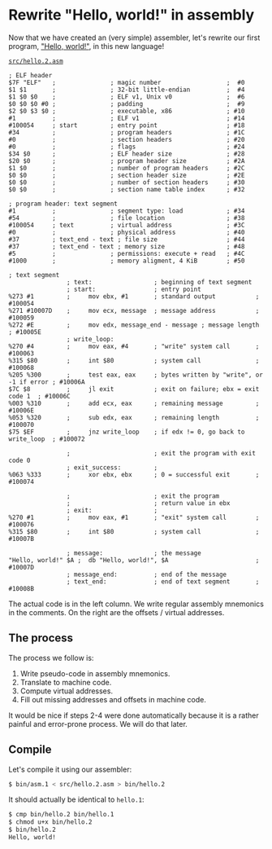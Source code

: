 # Rewrite "Hello, world!" in assembly

Now that we have created an (very simple) assembler, let's rewrite our
first program, ["Hello, world!"](../hello-world.md), in this new language!

[`src/hello.2.asm`](https://github.com/tczajka/echo-to-tetris/blob/main/src/hello.2.asm)

```text
; ELF header
$7F "ELF"   ;               ; magic number                  ;  #0
$1 $1       ;               ; 32-bit little-endian          ;  #4
$1 $0 $0    ;               ; ELF v1, Unix v0               ;  #6
$0 $0 $0 #0 ;               ; padding                       ;  #9
$2 $0 $3 $0 ;               ; executable, x86               ; #10
#1          ;               ; ELF v1                        ; #14
#100054     ; start         ; entry point                   ; #18
#34         ;               ; program headers               ; #1C
#0          ;               ; section headers               ; #20
#0          ;               ; flags                         ; #24
$34 $0      ;               ; ELF header size               ; #28
$20 $0      ;               ; program header size           ; #2A
$1 $0       ;               ; number of program headers     ; #2C
$0 $0       ;               ; section header size           ; #2E
$0 $0       ;               ; number of section headers     ; #30
$0 $0       ;               ; section name table index      ; #32

; program header: text segment
#1          ;               ; segment type: load            ; #34
#54         ;               ; file location                 ; #38
#100054     ; text          ; virtual address               ; #3C
#0          ;               ; physical address              ; #40
#37         ; text_end - text ; file size                   ; #44
#37         ; text_end - text ; memory size                 ; #48
#5          ;               ; permissions: execute + read   ; #4C
#1000       ;               ; memory aligment, 4 KiB        ; #50

; text segment
                ; text:                 ; beginning of text segment
                ; start:                ; entry point
%273 #1         ;     mov ebx, #1       ; standard output           ; #100054
%271 #10007D    ;     mov ecx, message  ; message address           ; #100059
%272 #E         ;     mov edx, message_end - message ; message length  ; #10005E
                ; write_loop:
%270 #4         ;     mov eax, #4       ; "write" system call       ; #100063
%315 $80        ;     int $80           ; system call               ; #100068
%205 %300       ;     test eax, eax     ; bytes written by "write", or -1 if error ; #10006A
$7C $8          ;     jl exit           ; exit on failure; ebx = exit code 1  ; #10006C
%003 %310       ;     add ecx, eax      ; remaining message         ; #10006E
%053 %320       ;     sub edx, eax      ; remaining length          ; #100070
$75 $EF         ;     jnz write_loop    ; if edx != 0, go back to write_loop  ; #100072

                ;                       ; exit the program with exit code 0
                ; exit_success:         ;
%063 %333       ;     xor ebx, ebx      ; 0 = successful exit       ; #100074

                ;                       ; exit the program
                ;                       ; return value in ebx
                ; exit:                 ;
%270 #1         ;     mov eax, #1       ; "exit" system call        ; #100076
%315 $80        ;     int $80           ; system call               ; #10007B
                
                ; message:              ; the message
"Hello, world!" $A ;  db "Hello, world!", $A                        ; #10007D
                ; message_end:          ; end of the message
                ; text_end:             ; end of text segment       ; #10008B
```

The actual code is in the left column. We write regular assembly mnemonics
in the comments. On the right are the offsets / virtual addresses.

## The process

The process we follow is:

1. Write pseudo-code in assembly mnemonics.
2. Translate to machine code.
3. Compute virtual addresses.
4. Fill out missing addresses and offsets in machine code.

It would be nice if steps 2-4 were done automatically because it is a rather
painful and error-prone process. We will do that later.

## Compile

Let's compile it using our assembler:

```bash
$ bin/asm.1 < src/hello.2.asm > bin/hello.2
```

It should actually be identical to `hello.1`:

```bash
$ cmp bin/hello.2 bin/hello.1
$ chmod u+x bin/hello.2
$ bin/hello.2
Hello, world!
```
